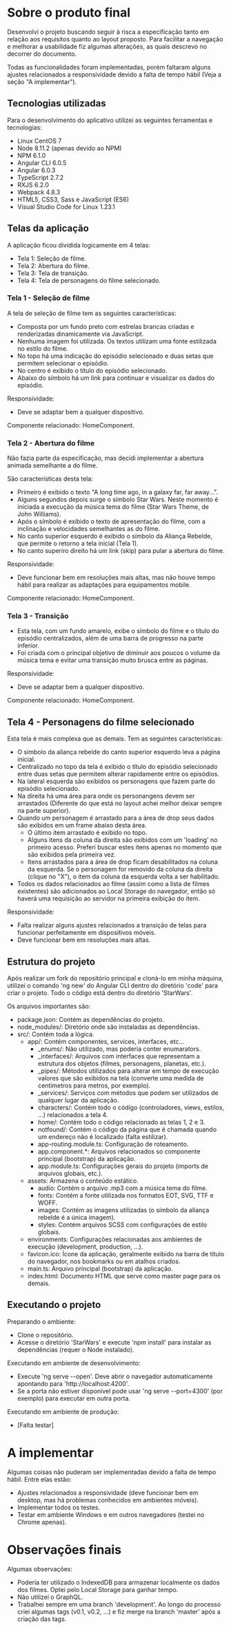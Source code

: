 # Sobre o produto final

Desenvolvi o projeto buscando seguir à risca a especificação tanto em relação aos requisitos quanto ao layout proposto. Para facilitar a navegação e melhorar a usabilidade fiz algumas alterações, as quais descrevo no decorrer do documento.

Todas as funcionalidades foram implementadas, porém faltaram alguns ajustes relacionados a responsividade devido a falta de tempo hábil (Veja a seção "A implementar").

## Tecnologias utilizadas

Para o desenvolvimento do aplicativo utilizei as seguintes ferramentas e tecnologias:

  - Linux CentOS 7
  - Node 8.11.2 (apenas devido ao NPM)
  - NPM 6.1.0
  - Angular CLI 6.0.5
  - Angular 6.0.3
  - TypeScript 2.7.2
  - RXJS 6.2.0
  - Webpack 4.8.3
  - HTML5, CSS3, Sass e JavaScript (ES6)
  - Visual Studio Code for Linux 1.23.1

## Telas da aplicação

A aplicação ficou dividida logicamente em 4 telas:

  - Tela 1: Seleção de filme.
  - Tela 2: Abertura do filme.
  - Tela 3: Tela de transição.
  - Tela 4: Tela de personagens do filme selecionado.

### Tela 1 - Seleção de filme

A tela de seleção de filme tem as seguintes características:

  - Composta por um fundo preto com estrelas brancas criadas e renderizadas dinamicamente via JavaScript.
  - Nenhuma imagem foi utilizada. Os textos utilizam uma fonte estilizada no estilo do filme.
  - No topo há uma indicação do episódio selecionado e duas setas que permitem selecionar o episódio.
  - No centro é exibido o título do episódio selecionado.
  - Abaixo do símbolo há um link para continuar e visualizar os dados do episódio.

Responsividade:

  - Deve se adaptar bem a qualquer dispositivo.

Componente relacionado: HomeComponent.

### Tela 2 - Abertura do filme

Não fazia parte da especificação, mas decidi implementar a abertura animada semelhante a do filme.

São características desta tela:

  - Primeiro é exibido o texto "A long time ago, in a galaxy far, far away...".
  - Alguns segundos depois surge o símbolo Star Wars. Neste momento é iniciada a execução da música tema do filme (Star Wars Theme, de John Williams).
  - Após o símbolo é exibido o texto de apresentação do filme, com a inclinação e velocidades semelhantes as do filme.
  - No canto superior esquerdo é exibido o símbolo da Aliança Rebelde, que permite o retorno a tela inicial (Tela 1).
  - No canto superiro direito há um link (skip) para pular a abertura do filme.

Responsividade:

  - Deve funcionar bem em resoluções mais altas, mas não houve tempo hábil para realizar as adaptações para equipamentos mobile.

Componente relacionado: HomeComponent.

### Tela 3 - Transição

  - Esta tela, com um fundo amarelo, exibe o símbolo do filme e o título do episódio centralizados, além de uma barra de progresso na parte inferior.
  - Foi criada com o principal objetivo de diminuir aos poucos o volume da música tema e evitar uma transição muito brusca entre as páginas.

Responsividade:

  - Deve se adaptar bem a qualquer dispositivo.

Componente relacionado: HomeComponent.

## Tela 4 - Personagens do filme selecionado

Esta tela é mais complexa que as demais. Tem as seguintes características:

  - O símbolo da aliança rebelde do canto superior esquerdo leva a página inicial.
  - Centralizado no topo da tela é exibido o título do episódio selecionado entre duas setas que permitem alterar rapidamente entre os episódios.
  - Na lateral esquerda são exibidos os personagens que fazem parte do episódio selecionado.
  - Na direita há uma área para onde os personangens devem ser arrastados (Diferente do que está no layout achei melhor deixar sempre na parte superior).
  - Quando um personagem é arrastado para a área de drop seus dados são exibidos em um frame abaixo desta área.
    - O último item arrastado é exibido no topo.
    - Alguns itens da coluna da direita são exibidos com um 'loading' no primeiro acesso. Preferi buscar estes itens apenas no momento que são exibidos pela primeira vez.
    - Itens arrastados para a área de drop ficam desabilitados na coluna da esquerda. Se o personagem for removido da coluna da direita (clique no "X"), o item da coluna da esquerda volta a ser habilitado.
  - Todos os dados relacionados ao filme (assim como a lista de filmes existentes) são adicionados ao Local Storage do navegador, então só haverá uma requisição ao servidor na primeira exibição do item.

Responsividade:

  - Falta realizar alguns ajustes relacionados a transição de telas para funcionar perfeitamente em dispositivos móveis.
  - Deve funcionar bem em resoluções mais altas.

## Estrutura do projeto

Após realizar um fork do repositório principal e cloná-lo em minha máquina, utilizei o comando 'ng new' do Angular CLI dentro do diretório 'code' para criar o projeto. Todo o código está dentro do diretório 'StarWars'.

Os arquivos importantes são:

  - package.json: Contém as dependências do projeto.
  - node_modules/: Diretório onde são instaladas as dependências.
  - src/: Contém toda a lógica.
    - app/: Contém componentes, services, interfaces, etc...
      - _enums/: Não utilizado, mas poderia conter enumarators.
      - _interfaces/: Arquivos com interfaces que representam a estrutura dos objetos (filmes, personagens, planetas, etc.).
      - _pipes/: Métodos utilizados para alterar em tempo de execução valores que são exibidos na tela (converte uma medida de centímetros para metros, por exemplo).
      - _services/: Serviços com métodos que podem ser utilizados de qualquer lugar da aplicação.
      - characters/: Contém todo o código (controladores, views, estilos, ...) relacionados a tela 4.
      - home/: Contém todo o código relacionado as telas 1, 2 e 3.
      - notfound/: Contém o código da página que é chamada quando um endereço não é localizado (falta estilizar).
      - app-routing.module.ts: Configuração de roteamento.
      - app.component.*: Arquivos relacionados so componente principal (bootstrap) da aplicação.
      - app.module.ts: Configurações gerais do projeto (imports de arquivos globais, etc.).
    - assets: Armazena o conteúdo estático.
      - audio: Contém o arquivo .mp3 com a música tema do filme.
      - fonts: Contém a fonte utilizada nos formatos EOT, SVG, TTF e WOFF.
      - images: Contém as imagens utilizadas (o símbolo da aliança rebelde é a única imagem).
      - styles: Contém arquivos SCSS com configurações de estilo globais.
    - environments: Configurações relacionadas aos ambientes de execução (development, production, ...).
    - favicon.ico: Ícone da aplicação, geralmente exibido na barra de título do navegador, nos bookmarks ou em atalhos criados.
    - main.ts: Arquivo principal (bootstrap) da aplicação.
    - index.html: Documento HTML que serve como master page para os demais.

## Executando o projeto

Preparando o ambiente:

  - Clone o repositório.
  - Acesse o diretório 'StarWars' e execute 'npm install' para instalar as dependências (requer o Node instalado).

Executando em ambiente de desenvolvimento:

  - Execute 'ng serve --open'. Deve abrir o navegador automaticamente apontando para 'http://localhost:4200'.
  - Se a porta não estiver disponível pode usar 'ng serve --port=4300' (por exemplo) para executar em outra porta.

Executando em ambiente de produção:

  - [Falta testar]

# A implementar

Algumas coisas não puderam ser implementadas devido a falta de tempo hábil. Entre elas estão:

  - Ajustes relacionados a responsividade (deve funcionar bem em desktop, mas há problemas conhecidos em ambientes móveis).
  - Implementar todos os testes.
  - Testar em ambiente Windows e em outros navegadores (testei no Chrome apenas).

# Observações finais

Algumas observações:

  - Poderia ter utilizado o IndexedDB para armazenar localmente os dados dos filmes. Optei pelo Local Storage para ganhar tempo.
  - Não utilizei o GraphQL.
  - Trabalhei sempre em uma branch 'development'. Ao longo do processo criei algumas tags (v0.1, v0.2, ...) e fiz merge na branch 'master' após a criação das tags.